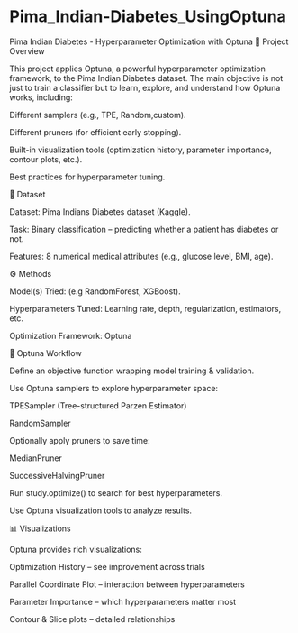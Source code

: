 # Pima_Indian-Diabetes_UsingOptuna
Pima Indian Diabetes - Hyperparameter Optimization with Optuna
📌 Project Overview

This project applies Optuna, a powerful hyperparameter optimization framework, to the Pima Indian Diabetes dataset.
The main objective is not just to train a classifier but to learn, explore, and understand how Optuna works, including:

Different samplers (e.g., TPE, Random,custom).

Different pruners (for efficient early stopping).

Built-in visualization tools (optimization history, parameter importance, contour plots, etc.).

Best practices for hyperparameter tuning.

📂 Dataset

Dataset: Pima Indians Diabetes dataset (Kaggle).

Task: Binary classification – predicting whether a patient has diabetes or not.

Features: 8 numerical medical attributes (e.g., glucose level, BMI, age).

⚙️ Methods

Model(s) Tried: (e.g RandomForest, XGBoost).

Hyperparameters Tuned: Learning rate, depth, regularization, estimators, etc.

Optimization Framework: Optuna

🔑 Optuna Workflow

Define an objective function wrapping model training & validation.

Use Optuna samplers to explore hyperparameter space:

TPESampler (Tree-structured Parzen Estimator)

RandomSampler

Optionally apply pruners to save time:

MedianPruner

SuccessiveHalvingPruner

Run study.optimize() to search for best hyperparameters.

Use Optuna visualization tools to analyze results.

📊 Visualizations

Optuna provides rich visualizations:

Optimization History – see improvement across trials

Parallel Coordinate Plot – interaction between hyperparameters

Parameter Importance – which hyperparameters matter most

Contour & Slice plots – detailed relationships
